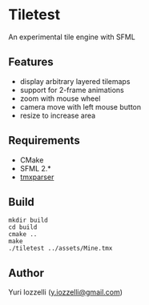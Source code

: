 # Tiletest

An experimental tile engine with SFML

## Features

* display arbitrary layered tilemaps
* support for 2-frame animations
* zoom with mouse wheel
* camera move with left mouse button
* resize to increase area

## Requirements

* CMake
* SFML 2.*
* [tmxparser](https://github.com/andrewrk/tmxparser)

## Build

```
mkdir build
cd build
cmake ..
make
./tiletest ../assets/Mine.tmx
```

## Author

Yuri Iozzelli (<y.iozzelli@gmail.com>)
